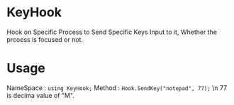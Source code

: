 # KeyHook
Hook on Specific Process to Send Specific Keys Input to it, Whether the prcoess is focused or not.

# Usage
NameSpace : 
`
using KeyHook;
`
Method : 
`
Hook.SendKey("notepad", 77);
`
\n 77 is decima value of "M".

